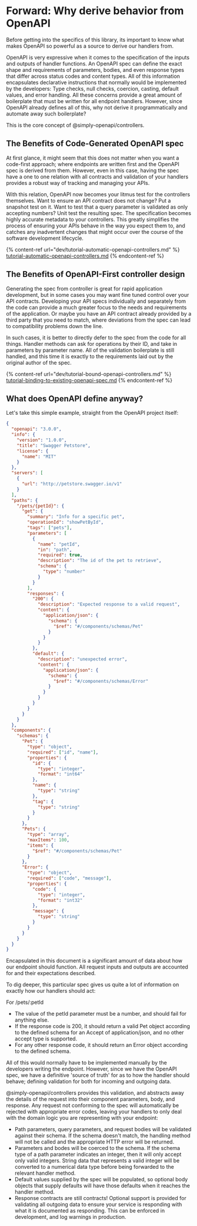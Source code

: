 # Forward: Why derive behavior from OpenAPI

Before getting into the specifics of this library, its important to know what makes OpenAPI so powerful as a source to derive our handlers from.

OpenAPI is very expressive when it comes to the specification of the inputs and outputs of handler functions. An OpenAPI spec can define the exact shape and requirements of parameters, bodies, and even response types that differ across status codes and content types. All of this information encapsulates declarative instructions that normally would be implemented by the developers: Type checks, null checks, coercion, casting, default values, and error handling. All these concerns provide a great amount of boilerplate that must be written for all endpoint handlers. However, since OpenAPI already defines all of this, why not derive it programmatically and automate away such boilerplate?

This is the core concept of @simply-openapi/controllers.

## The Benefits of Code-Generated OpenAPI spec

At first glance, it might seem that this does not matter when you want a code-first approach; where endpoints are written first and the OpenAPI spec is derived from them. However, even in this case, having the spec have a one to one relation with all contracts and validation of your handlers provides a robust way of tracking and managing your APIs.

With this relation, OpenAPI now becomes your litmus test for the controllers themselves. Want to ensure an API contract does not change? Put a snapshot test on it. Want to test that a query parameter is validated as only accepting numbers? Unit test the resulting spec. The specification becomes highly accurate metadata to your controllers. This greatly simplifies the process of ensuring your APIs behave in the way you expect them to, and catches any inadvertent changes that might occur over the course of the software development lifecycle.

{% content-ref url="dev/tutorial-automatic-openapi-controllers.md" %}
[tutorial-automatic-openapi-controllers.md](dev/tutorial-automatic-openapi-controllers.md)
{% endcontent-ref %}

## The Benefits of OpenAPI-First controller design

Generating the spec from controller is great for rapid application development, but in some cases you may want fine tuned control over your API contracts. Developing your API specs individually and separately from the code can provide a much greater focus to the needs and requirements of the application. Or maybe you have an API contract already provided by a third party that you need to match, where deviations from the spec can lead to compatibility problems down the line.

In such cases, it is better to directly defer to the spec from the code for all things. Handler methods can ask for operations by their ID, and take in parameters by parameter name. All of the validation boilerplate is still handled, and this time it is exactly to the requirements laid out by the original author of the spec.

{% content-ref url="dev/tutorial-bound-openapi-controllers.md" %}
[tutorial-binding-to-existing-openapi-spec.md](dev/tutorial-bound-openapi-controllers.md)
{% endcontent-ref %}

## What does OpenAPI define anyway?

Let's take this simple example, straight from the OpenAPI project itself:

```json
{
  "openapi": "3.0.0",
  "info": {
    "version": "1.0.0",
    "title": "Swagger Petstore",
    "license": {
      "name": "MIT"
    }
  },
  "servers": [
    {
      "url": "http://petstore.swagger.io/v1"
    }
  ],
  "paths": {
    "/pets/{petId}": {
      "get": {
        "summary": "Info for a specific pet",
        "operationId": "showPetById",
        "tags": ["pets"],
        "parameters": [
          {
            "name": "petId",
            "in": "path",
            "required": true,
            "description": "The id of the pet to retrieve",
            "schema": {
              "type": "number"
            }
          }
        ],
        "responses": {
          "200": {
            "description": "Expected response to a valid request",
            "content": {
              "application/json": {
                "schema": {
                  "$ref": "#/components/schemas/Pet"
                }
              }
            }
          },
          "default": {
            "description": "unexpected error",
            "content": {
              "application/json": {
                "schema": {
                  "$ref": "#/components/schemas/Error"
                }
              }
            }
          }
        }
      }
    }
  },
  "components": {
    "schemas": {
      "Pet": {
        "type": "object",
        "required": ["id", "name"],
        "properties": {
          "id": {
            "type": "integer",
            "format": "int64"
          },
          "name": {
            "type": "string"
          },
          "tag": {
            "type": "string"
          }
        }
      },
      "Pets": {
        "type": "array",
        "maxItems": 100,
        "items": {
          "$ref": "#/components/schemas/Pet"
        }
      },
      "Error": {
        "type": "object",
        "required": ["code", "message"],
        "properties": {
          "code": {
            "type": "integer",
            "format": "int32"
          },
          "message": {
            "type": "string"
          }
        }
      }
    }
  }
}
```

Encapsulated in this document is a significant amount of data about how our endpoint should function. All request inputs and outputs are accounted for and their expectations described.

To dig deeper, this particular spec gives us quite a lot of information on exactly how our handlers should act:

For /pets/:petId

- The value of the petId parameter must be a number, and should fail for anything else.
- If the response code is 200, it should return a valid Pet object according to the defined schema for an Accept of application/json, and no other accept type is supported.
- For any other response code, it should return an Error object according to the defined schema.

All of this would normally have to be implemented manually by the developers writing the endpoint. However, since we have the OpenAPI spec, we have a definitive 'source of truth' for as to how the handler should behave; defining validation for both for incoming and outgoing data.

@simply-openapi/controllers provides this validation, and abstracts away the details of the request into their component parameters, body, and response. Any request not conforming to the spec will automatically be rejected with appropriate error codes, leaving your handlers to only deal with the domain logic you are representing with your endpoint:

- Path parameters, query parameters, and request bodies will be validated against their schema. If the schema doesn't match, the handling method will not be called and the appropriate HTTP error will be returned.
- Parameters and bodes will be coerced to the schema. If the schema type of a path parameter indicates an integer, then it will only accept only valid integers. String data that represents a valid integer will be converted to a numerical data type before being forwarded to the relevant handler method.
- Default values supplied by the spec will be populated, so optional body objects that supply defaults will have those defaults when it reaches the handler method.
- Response contracts are still contracts! Optional support is provided for validating all outgoing data to ensure your service is responding with what it is documented as responding. This can be enforced in development, and log warnings in production.

